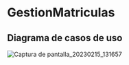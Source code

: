 # GestionMatriculas

## Diagrama de casos de uso
![Captura de pantalla_20230215_131657](https://user-images.githubusercontent.com/118362675/219025377-4dbfdab7-299f-4e6c-a57c-af45e22c6f04.png)
